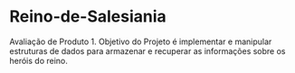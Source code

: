 # Reino-de-Salesiania
Avaliação de Produto 1. Objetivo do Projeto é implementar e manipular estruturas de dados para armazenar e recuperar as informações sobre os heróis do reino. 
